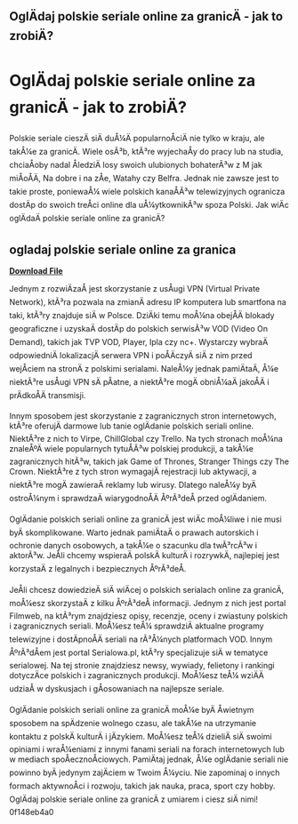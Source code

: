 ## OglÄdaj polskie seriale online za granicÄ - jak to zrobiÄ?

  
# OglÄdaj polskie seriale online za granicÄ - jak to zrobiÄ?
 
Polskie seriale cieszÄ siÄ duÅ¼Ä popularnoÅciÄ nie tylko w kraju, ale takÅ¼e za granicÄ. Wiele osÃ³b, ktÃ³re wyjechaÅy do pracy lub na studia, chciaÅoby nadal ÅledziÄ losy swoich ulubionych bohaterÃ³w z M jak miÅoÅÄ, Na dobre i na zÅe, Watahy czy Belfra. Jednak nie zawsze jest to takie proste, poniewaÅ¼ wiele polskich kanaÅÃ³w telewizyjnych ogranicza dostÄp do swoich treÅci online dla uÅ¼ytkownikÃ³w spoza Polski. Jak wiÄc oglÄdaÄ polskie seriale online za granicÄ?
 
## ogladaj polskie seriale online za granica


[**Download File**](https://www.google.com/url?q=https%3A%2F%2Furluso.com%2F2tKz6s&sa=D&sntz=1&usg=AOvVaw3kMSxLTzN9VoHQaBse2MnE)

 
Jednym z rozwiÄzaÅ jest skorzystanie z usÅugi VPN (Virtual Private Network), ktÃ³ra pozwala na zmianÄ adresu IP komputera lub smartfona na taki, ktÃ³ry znajduje siÄ w Polsce. DziÄki temu moÅ¼na obejÅÄ blokady geograficzne i uzyskaÄ dostÄp do polskich serwisÃ³w VOD (Video On Demand), takich jak TVP VOD, Player, Ipla czy nc+. Wystarczy wybraÄ odpowiedniÄ lokalizacjÄ serwera VPN i poÅÄczyÄ siÄ z nim przed wejÅciem na stronÄ z polskimi serialami. NaleÅ¼y jednak pamiÄtaÄ, Å¼e niektÃ³re usÅugi VPN sÄ pÅatne, a niektÃ³re mogÄ obniÅ¼aÄ jakoÅÄ i prÄdkoÅÄ transmisji.
 
Innym sposobem jest skorzystanie z zagranicznych stron internetowych, ktÃ³re oferujÄ darmowe lub tanie oglÄdanie polskich seriali online. NiektÃ³re z nich to Virpe, ChillGlobal czy Trello. Na tych stronach moÅ¼na znaleÅºÄ wiele popularnych tytuÅÃ³w polskiej produkcji, a takÅ¼e zagranicznych hitÃ³w, takich jak Game of Thrones, Stranger Things czy The Crown. NiektÃ³re z tych stron wymagajÄ rejestracji lub aktywacji, a niektÃ³re mogÄ zawieraÄ reklamy lub wirusy. Dlatego naleÅ¼y byÄ ostroÅ¼nym i sprawdzaÄ wiarygodnoÅÄ ÅºrÃ³deÅ przed oglÄdaniem.
 
OglÄdanie polskich seriali online za granicÄ jest wiÄc moÅ¼liwe i nie musi byÄ skomplikowane. Warto jednak pamiÄtaÄ o prawach autorskich i ochronie danych osobowych, a takÅ¼e o szacunku dla twÃ³rcÃ³w i aktorÃ³w. JeÅli chcemy wspieraÄ polskÄ kulturÄ i rozrywkÄ, najlepiej jest korzystaÄ z legalnych i bezpiecznych ÅºrÃ³deÅ.
  
JeÅli chcesz dowiedzieÄ siÄ wiÄcej o polskich serialach online za granicÄ, moÅ¼esz skorzystaÄ z kilku ÅºrÃ³deÅ informacji. Jednym z nich jest portal Filmweb, na ktÃ³rym znajdziesz opisy, recenzje, oceny i zwiastuny polskich i zagranicznych seriali. MoÅ¼esz teÅ¼ sprawdziÄ aktualne programy telewizyjne i dostÄpnoÅÄ seriali na rÃ³Å¼nych platformach VOD. Innym ÅºrÃ³dÅem jest portal Serialowa.pl, ktÃ³ry specjalizuje siÄ w tematyce serialowej. Na tej stronie znajdziesz newsy, wywiady, felietony i rankingi dotyczÄce polskich i zagranicznych produkcji. MoÅ¼esz teÅ¼ wziÄÄ udziaÅ w dyskusjach i gÅosowaniach na najlepsze seriale.
 
OglÄdanie polskich seriali online za granicÄ moÅ¼e byÄ Åwietnym sposobem na spÄdzenie wolnego czasu, ale takÅ¼e na utrzymanie kontaktu z polskÄ kulturÄ i jÄzykiem. MoÅ¼esz teÅ¼ dzieliÄ siÄ swoimi opiniami i wraÅ¼eniami z innymi fanami seriali na forach internetowych lub w mediach spoÅecznoÅciowych. PamiÄtaj jednak, Å¼e oglÄdanie seriali nie powinno byÄ jedynym zajÄciem w Twoim Å¼yciu. Nie zapominaj o innych formach aktywnoÅci i rozwoju, takich jak nauka, praca, sport czy hobby. OglÄdaj polskie seriale online za granicÄ z umiarem i ciesz siÄ nimi!
 0f148eb4a0
